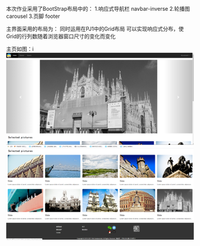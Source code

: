 本次作业采用了BootStrap布局中的：
1.响应式导航栏 navbar-inverse
2.轮播图 carousel 
3.页脚 footer

主界面采用的布局为：
同时运用在PJ1中的Grid布局
可以实现响应式分布，使Grid的行列数随着浏览器窗口尺寸的变化而变化

主页如图：i
![Image text](images/index/index1.png)
![Image text](images/index/index2.png)
